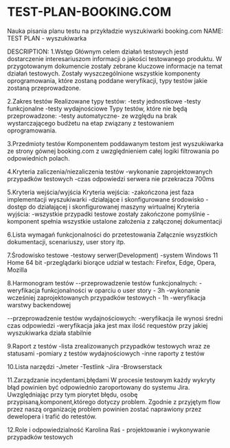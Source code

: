 # TEST-PLAN-BOOKING.COM
Nauka pisania planu testu na przykładzie wyszukiwarki booking.com
NAME: TEST PLAN - wyszukiwarka

DESCRIPTION: 
  1.Wstęp
  Głównym celem działań testowych jestd dostarczenie interesariuszom informacji o jakości testowanego produktu.
  W przygotowanym dokumencie zostały zebrane kluczowe informacje na temat działań testowych. Zostały wyszczególnione wszystkie komponenty oprogramowania, które zostaną poddane weryfikacji, typy testów jakie zostaną przeprowadzone.
 
 2.Zakres testów
 Realizowane typy testów: 
 -testy jednostkowe
 -testy funkcjonalne
 -testy wydajnościowe
 Typy testów, które nie będą przeprowadzone:
 -testy automatyczne- ze względu na brak wystarczającego budżetu na etap związany z testowaniem oprogramowania.
 
 3.Przedmioty testów
 Komponentem poddawanym testom jest wyszukiwarka ze strony gównej booking.com z uwzględnieniem całej logiki filtrowania po odpowiednich polach.

4.Kryteria zaliczenia/niezaliczenia testów
-wykonanie zaprojektowanych przypadków testowych
-czas odpowiedzi serwera nie przekracza 700ms

5.Kryteria wejścia/wyjścia
Kryteria wejścia:
-zakończona jest faza implementacji wyszukiwarki
-działające i skonfigurowane środowisko
-dostęp do działającej i skonfigurowanej maszyny wirtualnej
Kryteria wyjścia:
-wszystkie przypadki testowe zostały zakończone pomyślnie
-komponent spełnia wszystkie ustalone założenia z załączonej dokumentacji

6.Lista wymagań funkcjonalności do przetestowania
Załącznie wsyzstkich dokumentacji, scenariuszy, user story itp.

7.Środowisko testowe
-testowy serwer(Development)
-system Windows 11 Home 64 bit
-przeglądarki biorące udział w testach: Firefox, Edge, Opera, Mozilla

8.Harmonogram testów
--przeprowadzenie testów funkcjonalnych:
-weryfikacja funkcjonalności w oparciu o user story - 3h
-wykonanie wcześniej zaprojektowanych przypadków testowych - 1h
-weryfikacja warstwy backendowej

--przeprowadzenie testów wydajnościowych:
-weryfikacja ile wynosi średni czas odpowiedzi
-weryfikacja jaka jest max ilość requestów przy jakiej wyszukiwarka działa stabilnie

9.Raport z testów
-lista zrealizowanych przypadków testowych wraz ze statusami
-pomiary z testów wydajnościowych
-inne raporty z testów

10.Lista narzędzi
-Jmeter
-Testlink
-Jira
-Browserstack

11.Zarządzanie incydentami,błędami
W procesie testowym każdy wykryty błąd powinien być odpowiednio zaroportowany do systemu Jira. Uwzględniając przy tym piorytet błędu, osobę przypisaną,komponent,którego dotyczy problem.
Zgodnie z przyjętym flow przez naszą organizację problem powinien zostać naprawiony przez dewelopera i trafić do retestów.

12.Role i odpowiedzialność
Karolina Raś - projektowanie i wykonywanie przypadków testowych


